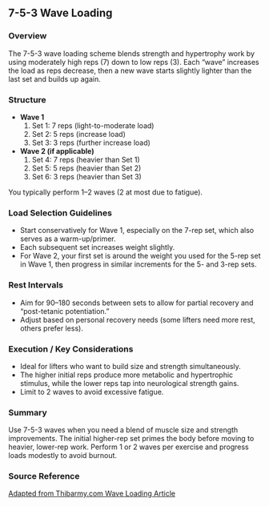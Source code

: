 ## 7-5-3 Wave Loading

### Overview
The 7-5-3 wave loading scheme blends strength and hypertrophy work by using moderately high reps (7) down to low reps (3). Each “wave” increases the load as reps decrease, then a new wave starts slightly lighter than the last set and builds up again.

### Structure
- **Wave 1**  
  1. Set 1: 7 reps (light-to-moderate load)  
  2. Set 2: 5 reps (increase load)  
  3. Set 3: 3 reps (further increase load)
- **Wave 2 (if applicable)**  
  1. Set 4: 7 reps (heavier than Set 1)  
  2. Set 5: 5 reps (heavier than Set 2)  
  3. Set 6: 3 reps (heavier than Set 3)

You typically perform 1–2 waves (2 at most due to fatigue).  

### Load Selection Guidelines
- Start conservatively for Wave 1, especially on the 7-rep set, which also serves as a warm-up/primer.  
- Each subsequent set increases weight slightly.  
- For Wave 2, your first set is around the weight you used for the 5-rep set in Wave 1, then progress in similar increments for the 5- and 3-rep sets.

### Rest Intervals
- Aim for 90–180 seconds between sets to allow for partial recovery and “post-tetanic potentiation.”  
- Adjust based on personal recovery needs (some lifters need more rest, others prefer less).

### Execution / Key Considerations
- Ideal for lifters who want to build size and strength simultaneously.  
- The higher initial reps produce more metabolic and hypertrophic stimulus, while the lower reps tap into neurological strength gains.  
- Limit to 2 waves to avoid excessive fatigue.

### Summary
Use 7-5-3 waves when you need a blend of muscle size and strength improvements. The initial higher-rep set primes the body before moving to heavier, lower-rep work. Perform 1 or 2 waves per exercise and progress loads modestly to avoid burnout.

### Source Reference
[Adapted from Thibarmy.com Wave Loading Article](https://thibarmy.com/wave-loading-02/)